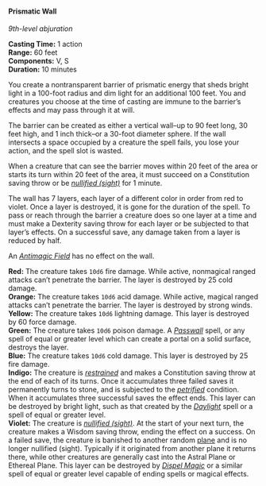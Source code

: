 #### Prismatic Wall
<!-- markdownlint-disable link-image-reference-definitions -->
[_metadata_:spell_name]:- "Prismatic Wall"
[_metadata_:spell_level]:- "9"
[_metadata_:spell_school]:- "abjuration"
[_metadata_:ritual]:- "false"
[_metadata_:casting_time_amount]:- "1"
[_metadata_:casting_time_unit]:- "action"
[_metadata_:range]:- "60 feet"
[_metadata_:target]:- "either a vertical wall which is up to 90 feet long, 30 feet high, and 1 inch thick, or a 30-foot diameter sphere"
[_metadata_:components_verbal]:- "true"
[_metadata_:components_somatic]:- "true"
[_metadata_:components_material]:- "false"
[_metadata_:duration]:- "10 minutes"
[_metadata_:concentration]:- "false"
[_metadata_:saving_throw]:- "Constitution, Dexterity"
[_metadata_:saving_throw_success]:- "avoids_effect, special"
[_metadata_:damage_formula]:- "10d6 or 0"
[_metadata_:damage_type]:- "varies"
[_metadata_:compared_to_wotc_srd_5.1]:- "mechanics_same_wording_different"
[_metadata_:compared_to_a5e_srd]:- "mechanics_different_wording_different"
<!-- markdownlint-disable-next-line no-emphasis-as-heading -->
_9th-level abjuration_

**Casting Time:** 1 action \
**Range:** 60 feet \
**Components:** V, S \
**Duration:** 10 minutes

You create a nontransparent barrier of prismatic energy that sheds bright light in a 100-foot radius and dim light for an additional 100 feet.
You and creatures you choose at the time of casting are immune to the barrier’s effects and may pass through it at will.

The barrier can be created as either a vertical wall–up to 90 feet long, 30 feet high, and 1 inch thick–or a 30-foot diameter sphere.
If the wall intersects a space occupied by a creature the spell fails, you lose your action, and the spell slot is wasted.

When a creature that can see the barrier moves within 20 feet of the area or starts its turn within 20 feet of the area, it must succeed on a Constitution saving throw or be _[<span class="condition">nullified (sight)</span>](#Conditions_nullified)_ for 1 minute.

The wall has 7 layers, each layer of a different color in order from red to violet.
Once a layer is destroyed, it is gone for the duration of the spell.
To pass or reach through the barrier a creature does so one layer at a time and must make a Dexterity saving throw for each layer or be subjected to that layer’s effects.
On a successful save, any damage taken from a layer is reduced by half.

An _[<span class="spell">Antimagic Field</span>](#Antimagic_Field_antimagic_field)_ has no effect on the wall.

**Red:**
The creature takes `10d6` fire damage.
While active, nonmagical ranged attacks can’t penetrate the barrier.
The layer is destroyed by 25 cold damage.
\
**Orange:**
The creature takes `10d6` acid damage.
While active, magical ranged attacks can’t penetrate the barrier.
The layer is destroyed by strong winds.
\
**Yellow:**
The creature takes `10d6` lightning damage.
This layer is destroyed by 60 force damage.
\
**Green:**
The creature takes `10d6` poison damage.
A _[<span class="spell">Passwall</span>](#Passwall_passwall)_ spell, or any spell of equal or greater level which can create a portal on a solid surface, destroys the layer.
\
**Blue:**
The creature takes `10d6` cold damage.
This layer is destroyed by 25 fire damage.
\
**Indigo:**
The creature is _[<span class="condition">restrained</span>](#Conditions_restrained)_ and makes a Constitution saving throw at the end of each of its turns.
Once it accumulates three failed saves it permanently turns to stone, and is subjected to the _[<span class="condition">petrified</span>](#Conditions_petrified)_ condition.
When it accumulates three successful saves the effect ends.
This layer can be destroyed by bright light, such as that created by the _[<span class="spell">Daylight</span>](#Daylight_daylight)_ spell or a spell of equal or greater level.
\
**Violet:**
The creature is _[<span class="condition">nullified (sight)</span>](#Conditions_nullified)_.
At the start of your next turn, the creature makes a Wisdom saving throw, ending the effect on a success.
On a failed save, the creature is banished to another random [plane](#Planes_of_Existence_planes_of_existence) and is no longer nullified (sight).
Typically if it originated from another plane it returns there, while other creatures are generally cast into the Astral Plane or Ethereal Plane.
This layer can be destroyed by _[<span class="spell">Dispel Magic</span>](#Dispel_Magic_dispel_magic)_ or a similar spell of equal or greater level capable of ending spells or magical effects.
